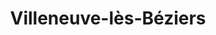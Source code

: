 ---
title: Villeneuve-lès-Béziers
url: /villeneuve-les-beziers/
latitude: 43.316
longitude: 3.281
---